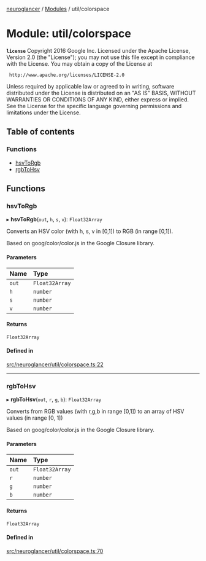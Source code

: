 [neuroglancer](../README.md) / [Modules](../modules.md) / util/colorspace

# Module: util/colorspace

**`license`**
Copyright 2016 Google Inc.
Licensed under the Apache License, Version 2.0 (the "License");
you may not use this file except in compliance with the License.
You may obtain a copy of the License at

     http://www.apache.org/licenses/LICENSE-2.0

Unless required by applicable law or agreed to in writing, software
distributed under the License is distributed on an "AS IS" BASIS,
WITHOUT WARRANTIES OR CONDITIONS OF ANY KIND, either express or implied.
See the License for the specific language governing permissions and
limitations under the License.

## Table of contents

### Functions

- [hsvToRgb](util_colorspace.md#hsvtorgb)
- [rgbToHsv](util_colorspace.md#rgbtohsv)

## Functions

### hsvToRgb

▸ **hsvToRgb**(`out`, `h`, `s`, `v`): `Float32Array`

Converts an HSV color (with h, s, v in [0,1]) to RGB (in range [0,1]).

Based on goog/color/color.js in the Google Closure library.

#### Parameters

| Name | Type |
| :------ | :------ |
| `out` | `Float32Array` |
| `h` | `number` |
| `s` | `number` |
| `v` | `number` |

#### Returns

`Float32Array`

#### Defined in

[src/neuroglancer/util/colorspace.ts:22](https://github.com/ActiveBrainAtlas2/neuroglancer/blob/1beb5d34/src/neuroglancer/util/colorspace.ts#L22)

___

### rgbToHsv

▸ **rgbToHsv**(`out`, `r`, `g`, `b`): `Float32Array`

Converts from RGB values (with r,g,b in range [0,1]) to an array of HSV values (in range [0, 1])

Based on goog/color/color.js in the Google Closure library.

#### Parameters

| Name | Type |
| :------ | :------ |
| `out` | `Float32Array` |
| `r` | `number` |
| `g` | `number` |
| `b` | `number` |

#### Returns

`Float32Array`

#### Defined in

[src/neuroglancer/util/colorspace.ts:70](https://github.com/ActiveBrainAtlas2/neuroglancer/blob/1beb5d34/src/neuroglancer/util/colorspace.ts#L70)

